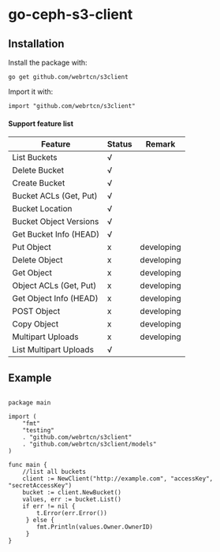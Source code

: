 # go-ceph-s3-client 

## Installation

Install the package with:

```
go get github.com/webrtcn/s3client
```

Import it with:

```
import "github.com/webrtcn/s3client"
```

#### Support feature list

Feature | Status | Remark
---|---|---
List Buckets |  √
Delete Bucket|  √
Create Bucket|  √
Bucket ACLs (Get, Put) | √
Bucket Location | √
Bucket Object Versions | √
Get Bucket Info (HEAD) |√
Put Object|x|developing
Delete Object|x|developing
Get Object|x|developing
Object ACLs (Get, Put)|x|developing
Get Object Info (HEAD)|x|developing
POST Object|x|developing
Copy Object|x|developing
Multipart Uploads|x|developing
List Multipart Uploads|√

## Example


```

package main

import (
	"fmt"
	"testing"
	. "github.com/webrtcn/s3client"
	. "github.com/webrtcn/s3client/models"
)

func main {
    //list all buckets
	client := NewClient("http://example.com", "accessKey", "secretAccessKey")
	bucket := client.NewBucket()
	values, err := bucket.List()
	if err != nil {
	 	t.Error(err.Error())
	 } else {
	 	fmt.Println(values.Owner.OwnerID)
	 }
}

```

